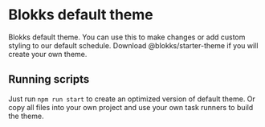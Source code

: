 # Blokks default theme

Blokks default theme. You can use this to make changes or add custom styling to 
our default schedule. Download @blokks/starter-theme if you will create your own
theme.

## Running scripts

Just run `npm run start` to create an optimized version of default theme. Or copy 
all files into your own project and use your own task runners to build the theme.
